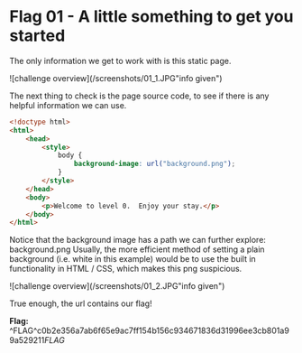 # Flag 01 - A little something to get you started

The only information we get to work with is this static page.

![challenge overview](/screenshots/01_1.JPG"info given")

The next thing to check is the page source code, to see if there is any helpful information we can use. 

``` HTML
<!doctype html>
<html>
	<head>
		<style>
			body {
				background-image: url("background.png");
			}
		</style>
	</head>
	<body>
		<p>Welcome to level 0.  Enjoy your stay.</p>
	</body>
</html>
```

Notice that the background image has a path we can further explore: background.png
Usually, the more efficient method of setting a plain background (i.e. white in this example) would be to use the built in functionality in HTML / CSS, which makes this png suspicious.

![challenge overview](/screenshots/01_2.JPG"info given")

True enough, the url contains our flag!

**Flag:** ^FLAG^c0b2e356a7ab6f65e9ac7ff154b156c934671836d31996ee3cb801a99a529211$FLAG$